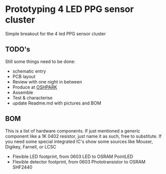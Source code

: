 # Prototyping 4 LED PPG sensor cluster
Simple breakout for the 4 led PPG sensor cluster
## TODO's
Still some things need to be done:
* schematic entry 
* PCB layout
* Review with one night in between
* Produce at [OSHPARK](https://oshpark.com/)
* Assemble
* Test & characterise
* update Readme.md with pictures and BOM
## BOM
This is a list of hardware components. If just mentioned a generic component like a 1K 0402 resistor, just name it as such, free to substitute. If you need some special integrated IC's show some sources like Mouser, Digikey, Farnell, or LCSC
* Flexible LED footprint, from 0603 LED to OSRAM PointLED
* Flexible detector footprint, from 0603 Phototransistor to OSRAM SHF2440

